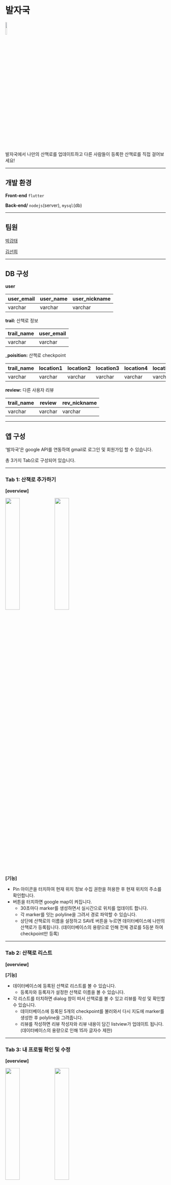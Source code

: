 # 발자국
<img src="https://github.com/sunnygeem/madcamp_week2/assets/51894747/55eef5df-08a7-48fc-970e-bc5d10a07314" width="10%" height="10%">

발자국에서 나만의 산책로를 업데이트하고 다른 사람들이 등록한 산책로를 직접 걸어보세요!

---

## 개발 환경

**Front-end** `flutter`

**Back-end/** `nodejs`(server), `mysql`(db)

---

## 팀원

[박강태](https://www.notion.so/3c906b5d84de4a73b555e1dd539b35ce?pvs=21)

[김선희](https://www.notion.so/553d94906edd4ba99d228ed8d2d49353?pvs=21) 

---

## DB 구성

**user**

| user_email | user_name | user_nickname |
| --- | --- | --- |
| varchar | varchar | varchar |

**trail:** 산책로 정보

| trail_name | user_email |
| --- | --- |
| varchar | varchar |

_**poisition:** 산책로 checkpoint

| trail_name | location1 | location2 | location3 | location4 | location5 |
| --- | --- | --- | --- | --- | --- |
| varchar | varchar | varchar | varchar | varchar | varchar |

**review:** 다른 사용자 리뷰

| trail_name | review | rev_nickname |
| --- | --- | --- |
| varchar | varchar | varchar |

---

## 앱 구성

‘발자국’은 google API를 연동하여 gmail로 로그인 및 회원가입 할 수 있습니다.

총 3가지 Tab으로 구성되어 있습니다.

---

### Tab 1: 산책로 추가하기

**[overview]**

<img src="https://github.com/sunnygeem/madcamp_week2/assets/51894747/e1d31dcb-6afc-4b07-9d59-150abfdacb90" width="30%" height="30%">

<img src="https://github.com/sunnygeem/madcamp_week2/assets/51894747/0fbea0ab-d576-4100-8337-58da5ab9c02f" width="30%" height="30%">

**[기능]**

- Pin 아이콘을 터치하여 현재 위치 정보 수집 권한을 허용한 후 현재 위치의 주소를 확인합니다.
- 버튼을 터치하면 google map이 켜집니다.
    - 30초마다 marker를 생성하면서 실시간으로 위치를 업데이트 합니다.
    - 각 marker를 잇는 polyline을 그려서 경로 파악할 수 있습니다.
    - 상단에 산책로의 이름을 설정하고 SAVE 버튼을 누르면 데이터베이스에 나만의 산책로가 등록됩니다. (데이터베이스의 용량으로 인해 전체 경로를 5등분 하여 checkpoint만 등록)

---

### Tab 2: 산책로 리스트

********************[overview]********************

****************[기능]****************

- 데이터베이스에 등록된 산책로 리스트를 볼 수 있습니다.
    - 등록자와 등록자가 설정한 산책로 이름을 볼 수 있습니다.
- 각 리스트를 터치하면 dialog 창이 떠서 산책로를 볼 수 있고 리뷰를 작성 및 확인할 수 있습니다.
    - 데이터베이스에 등록된 5개의 checkpoint를 불러와서 다시 지도에 marker를 생성한 후 polyline을 그려줍니다.
    - 리뷰를 작성하면 리뷰 작성자와 리뷰 내용이 담긴 listview가 업데이트 됩니다. (데이터베이스의 용량으로 인해 15자 글자수 제한)

---

### Tab 3: 내 프로필 확인 및 수정

**[overview]**

<img src="https://github.com/sunnygeem/madcamp_week2/assets/51894747/27bd9840-251b-4975-a27c-8c9ea272bdaf" width="30%" height="30%">

<img src="https://github.com/sunnygeem/madcamp_week2/assets/51894747/2db082f1-fb6c-473e-a7f7-2dda3ef654c4" width="30%" height="30%">

**[기능]**

- 내 프로필을 확인할 수 있습니다.
    - 로그인에 사용한 gmail과 google에 설정된 내 이름이 보입니다.
- 프로필 수정 버튼을 통해서 다른 사람에게 보여지는 닉네임을 수정할 수 있습니다.

---

## 추가할 사항

- 프로필 사진을 설정하는 기능
- 산책로 등록하는 중에 카페나 사진 스팟이 있다면 checkpoint를 따로 설정해 추가하는 기능
- 산책로 리스트 정렬 기능 (리뷰 개수 순서, 등록 날짜 순서 등)

